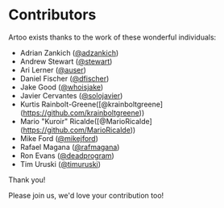 # Contributors

Artoo exists thanks to the work of these wonderful individuals:

- Adrian Zankich ([@adzankich](https://github.com/adzankich))
- Andrew Stewart ([@stewart](https://github.com/stewart))
- Ari Lerner ([@auser](https://github.com/auser))
- Daniel Fischer ([@dfischer](https://github.com/dfischer))
- Jake Good ([@whoisjake](https://github.com/whoisjake))
- Javier Cervantes ([@solojavier](https://github.com/solojavier))
- Kurtis Rainbolt-Greene([@krainboltgreene] (https://github.com/krainboltgreene))
- Mario "Kuroir" Ricalde([@MarioRicalde] (https://github.com/MarioRicalde))
- Mike Ford ([@mikejford](https://github.com/mikejford))
- Rafael Magana ([@rafmagana](https://github.com/rafmagana))
- Ron Evans ([@deadprogram](https://github.com/deadprogram))
- Tim Uruski ([@timuruski](https://github.com/timuruski))

Thank you!

Please join us, we'd love your contribution too!
